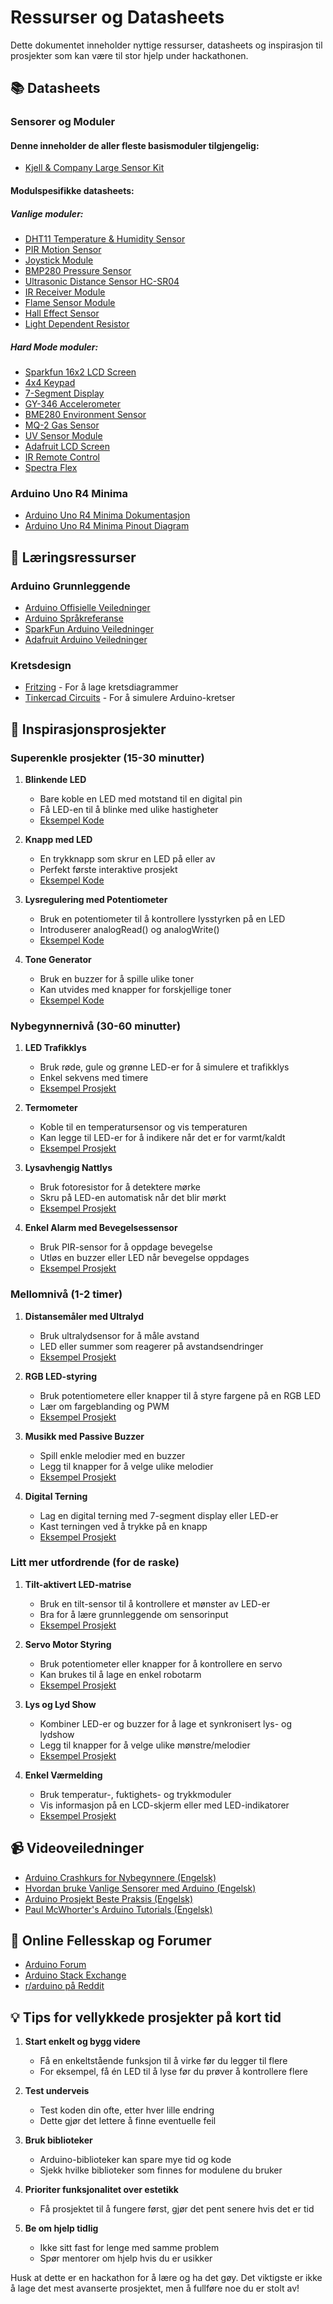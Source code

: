 # Ressurser og Datasheets

Dette dokumentet inneholder nyttige ressurser, datasheets og inspirasjon til prosjekter som kan være til stor hjelp under hackathonen.

## 📚 Datasheets

### Sensorer og Moduler

#### Denne inneholder de aller fleste basismoduler tilgjengelig:

- [Kjell & Company Large Sensor Kit](https://www.kjell.com/globalassets/mediaassets/768118_87291_datasheet_en.pdf?ref=FBF87146FA)

#### Modulspesifikke datasheets:

##### Vanlige moduler:
- [DHT11 Temperature & Humidity Sensor](https://components101.com/sites/default/files/component_datasheet/DHT11-Temperature-Sensor.pdf)
- [PIR Motion Sensor](https://cdn-learn.adafruit.com/downloads/pdf/pir-passive-infrared-proximity-motion-sensor.pdf)
- [Joystick Module](https://components101.com/sites/default/files/component_datasheet/Joystick%20Module.pdf)
- [BMP280 Pressure Sensor](https://cdn-shop.adafruit.com/datasheets/BST-BMP280-DS001-11.pdf)
- [Ultrasonic Distance Sensor HC-SR04](https://cdn.sparkfun.com/datasheets/Sensors/Proximity/HCSR04.pdf)
- [IR Receiver Module](https://www.sparkfun.com/datasheets/Sensors/Infrared/tsop382.pdf)
- [Flame Sensor Module](https://components101.com/sites/default/files/component_datasheet/Flame-Sensor-Module.pdf)
- [Hall Effect Sensor](https://components101.com/sites/default/files/component_datasheet/A3144-Hall-Effect-Sensor.pdf)
- [Light Dependent Resistor](https://components101.com/sites/default/files/component_datasheet/LDR%20Datasheet.pdf)

##### Hard Mode moduler:
- [Sparkfun 16x2 LCD Screen](https://cdn.sparkfun.com/datasheets/LCD/Monochrome/ADM1602K-NSW-FBS-3.3v.pdf)
- [4x4 Keypad](https://cdn.sparkfun.com/datasheets/Components/Switches/keypad.pdf)
- [7-Segment Display](https://www.sparkfun.com/datasheets/Components/LED/7-Segment/YSD-439AB4B-35.pdf)
- [GY-346 Accelerometer](https://invensense.tdk.com/wp-content/uploads/2015/02/MPU-6000-Datasheet1.pdf)
- [BME280 Environment Sensor](https://cdn-shop.adafruit.com/datasheets/BST-BME280_DS001-10.pdf)
- [MQ-2 Gas Sensor](https://www.pololu.com/file/0J309/MQ2.pdf)
- [UV Sensor Module](https://cdn.sparkfun.com/assets/learn_tutorials/2/0/6/GUVA-S12SD_DataSheet20150519.pdf)
- [Adafruit LCD Screen](https://cdn-shop.adafruit.com/datasheets/TC1602A-01T.pdf)
- [IR Remote Control](https://cdn.sparkfun.com/datasheets/Sensors/Infrared/tsop382.pdf)
- [Spectra Flex](https://cdn-shop.adafruit.com/datasheets/SpectraSymbol-Flex-Sensor-DJ1-118A-L004.pdf)

### Arduino Uno R4 Minima

- [Arduino Uno R4 Minima Dokumentasjon](https://docs.arduino.cc/hardware/uno-r4-minima/)
- [Arduino Uno R4 Minima Pinout Diagram](https://docs.arduino.cc/resources/pinouts/ABX00080-full-pinout.pdf)

## 🧠 Læringsressurser

### Arduino Grunnleggende

- [Arduino Offisielle Veiledninger](https://www.arduino.cc/en/Tutorial/HomePage)
- [Arduino Språkreferanse](https://www.arduino.cc/reference/en/)
- [SparkFun Arduino Veiledninger](https://learn.sparkfun.com/tutorials/tags/arduino)
- [Adafruit Arduino Veiledninger](https://learn.adafruit.com/category/learn-arduino)

### Kretsdesign

- [Fritzing](https://fritzing.org/) - For å lage kretsdiagrammer
- [Tinkercad Circuits](https://www.tinkercad.com/learn/circuits) - For å simulere Arduino-kretser

## 🎨 Inspirasjonsprosjekter

### Superenkle prosjekter (15-30 minutter)

1. **Blinkende LED**
   - Bare koble en LED med motstand til en digital pin
   - Få LED-en til å blinke med ulike hastigheter
   - [Eksempel Kode](https://www.arduino.cc/en/Tutorial/BuiltInExamples/Blink)

2. **Knapp med LED**
   - En trykknapp som skrur en LED på eller av
   - Perfekt første interaktive prosjekt
   - [Eksempel Kode](https://www.arduino.cc/en/Tutorial/BuiltInExamples/Button)

3. **Lysregulering med Potentiometer**
   - Bruk en potentiometer til å kontrollere lysstyrken på en LED
   - Introduserer analogRead() og analogWrite()
   - [Eksempel Kode](https://www.arduino.cc/en/Tutorial/BuiltInExamples/AnalogReadSerial)

4. **Tone Generator**
   - Bruk en buzzer for å spille ulike toner
   - Kan utvides med knapper for forskjellige toner
   - [Eksempel Kode](https://www.arduino.cc/en/Tutorial/BuiltInExamples/toneMelody)

### Nybegynnernivå (30-60 minutter)

1. **LED Trafikklys**
   - Bruk røde, gule og grønne LED-er for å simulere et trafikklys
   - Enkel sekvens med timere
   - [Eksempel Prosjekt](https://create.arduino.cc/projecthub/techno_z/arduino-traffic-light-simulator-2ec9ae)

2. **Termometer**
   - Koble til en temperatursensor og vis temperaturen
   - Kan legge til LED-er for å indikere når det er for varmt/kaldt
   - [Eksempel Prosjekt](https://create.arduino.cc/projecthub/pibots/how-to-make-arduino-thermometer-d9ee65)

3. **Lysavhengig Nattlys**
   - Bruk fotoresistor for å detektere mørke
   - Skru på LED-en automatisk når det blir mørkt
   - [Eksempel Prosjekt](https://create.arduino.cc/projecthub/SBR/automatic-night-lamp-using-ldr-and-arduino-uno-799eb4)

4. **Enkel Alarm med Bevegelsessensor**
   - Bruk PIR-sensor for å oppdage bevegelse
   - Utløs en buzzer eller LED når bevegelse oppdages
   - [Eksempel Prosjekt](https://create.arduino.cc/projecthub/electronicsfan123/pir-motion-sensor-with-arduino-fd540a)

### Mellomnivå (1-2 timer)

1. **Distansemåler med Ultralyd**
   - Bruk ultralydsensor for å måle avstand
   - LED eller summer som reagerer på avstandsendringer
   - [Eksempel Prosjekt](https://create.arduino.cc/projecthub/abdularbi17/ultrasonic-sensor-hc-sr04-with-arduino-tutorial-327ff6)

2. **RGB LED-styring**
   - Bruk potentiometere eller knapper til å styre fargene på en RGB LED
   - Lær om fargeblanding og PWM
   - [Eksempel Prosjekt](https://create.arduino.cc/projecthub/muhammad-aqib/arduino-rgb-led-tutorial-fc003e)

3. **Musikk med Passive Buzzer**
   - Spill enkle melodier med en buzzer
   - Legg til knapper for å velge ulike melodier
   - [Eksempel Prosjekt](https://create.arduino.cc/projecthub/jrance/super-mario-theme-song-w-piezo-buzzer-and-arduino-1cc2e4)

4. **Digital Terning**
   - Lag en digital terning med 7-segment display eller LED-er
   - Kast terningen ved å trykke på en knapp
   - [Eksempel Prosjekt](https://create.arduino.cc/projecthub/Arnov_Sharma_makes/led-dice-using-arduino-26b779)

### Litt mer utfordrende (for de raske)

1. **Tilt-aktivert LED-matrise**
   - Bruk en tilt-sensor til å kontrollere et mønster av LED-er
   - Bra for å lære grunnleggende om sensorinput
   - [Eksempel Prosjekt](https://create.arduino.cc/projecthub/building-arduino-robots/tilt-sensor-project-073c9d)

2. **Servo Motor Styring**
   - Bruk potentiometer eller knapper for å kontrollere en servo
   - Kan brukes til å lage en enkel robotarm
   - [Eksempel Prosjekt](https://create.arduino.cc/projecthub/instructables/sweeping-a-servo-motor-using-an-arduino-36d61a)

3. **Lys og Lyd Show**
   - Kombiner LED-er og buzzer for å lage et synkronisert lys- og lydshow
   - Legg til knapper for å velge ulike mønstre/melodier
   - [Eksempel Prosjekt](https://create.arduino.cc/projecthub/techmirtz/arduino-led-and-music-show-6d7c13)

4. **Enkel Værmelding**
   - Bruk temperatur-, fuktighets- og trykkmoduler
   - Vis informasjon på en LCD-skjerm eller med LED-indikatorer
   - [Eksempel Prosjekt](https://create.arduino.cc/projecthub/techno_z/diy-arduino-weather-station-d32f2e)

## 📹 Videoveiledninger

- [Arduino Crashkurs for Nybegynnere (Engelsk)](https://www.youtube.com/watch?v=1R3fqSFCAjM)
- [Hvordan bruke Vanlige Sensorer med Arduino (Engelsk)](https://www.youtube.com/watch?v=SHkFzXOpvT8)
- [Arduino Prosjekt Beste Praksis (Engelsk)](https://www.youtube.com/watch?v=P768C2d8C4I)
- [Paul McWhorter's Arduino Tutorials (Engelsk)](https://www.youtube.com/playlist?list=PLGs0VKk2DiYw-L-RibttcvK-WBZm8WLEP)

## 📘 Online Fellesskap og Forumer

- [Arduino Forum](https://forum.arduino.cc/)
- [Arduino Stack Exchange](https://arduino.stackexchange.com/)
- [r/arduino på Reddit](https://www.reddit.com/r/arduino/)

## 💡 Tips for vellykkede prosjekter på kort tid

1. **Start enkelt og bygg videre**
   - Få en enkeltstående funksjon til å virke før du legger til flere
   - For eksempel, få én LED til å lyse før du prøver å kontrollere flere

2. **Test underveis**
   - Test koden din ofte, etter hver lille endring
   - Dette gjør det lettere å finne eventuelle feil

3. **Bruk biblioteker**
   - Arduino-biblioteker kan spare mye tid og kode
   - Sjekk hvilke biblioteker som finnes for modulene du bruker

4. **Prioriter funksjonalitet over estetikk**
   - Få prosjektet til å fungere først, gjør det pent senere hvis det er tid

5. **Be om hjelp tidlig**
   - Ikke sitt fast for lenge med samme problem
   - Spør mentorer om hjelp hvis du er usikker

Husk at dette er en hackathon for å lære og ha det gøy. Det viktigste er ikke å lage det mest avanserte prosjektet, men å fullføre noe du er stolt av!
